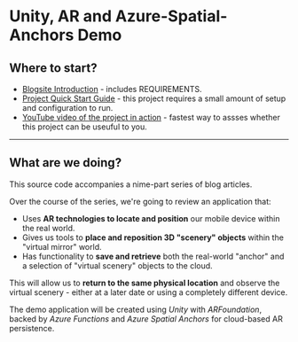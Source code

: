 # Unity, AR and Azure-Spatial-Anchors Demo

## Where to start?

* [Blogsite Introduction](https://blogs.siliconorchid.com/post/coding-inspiration/unity-ar-spatialanchors/part1-introduction/) - includes REQUIREMENTS.
* [Project Quick Start Guide](https://blogs.siliconorchid.com/post/coding-inspiration/unity-ar-spatialanchors/part2-quickstart/) - this project requires a small amount of setup and configuration to run.
* [YouTube video of the project in action](https://youtu.be/LVicdDqh-I0) - fastest way to assses whether this project can be useuful to you.

<hr/>

## What are we doing?
This source code accompanies a nime-part series of blog articles.

Over the course of the series, we're going to review an application that:

* Uses **AR technologies to locate and position** our mobile device within the real world.   
* Gives us tools to **place and reposition 3D "scenery" objects** within the "virtual mirror" world.  
* Has functionality to **save and retrieve** both the real-world "anchor" and a selection of "virtual scenery" objects to the cloud.  

This will allow us to **return to the same physical location** and observe the virtual scenery - either at a later date or using a completely different device.

The demo application will be created using *Unity* with *ARFoundation*, backed by *Azure Functions* and *Azure Spatial Anchors* for cloud-based AR persistence.


